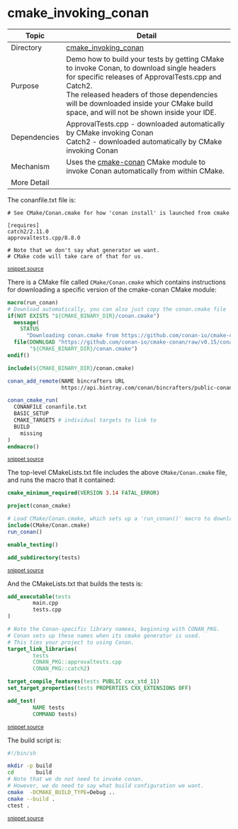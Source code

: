 <!--
GENERATED FILE - DO NOT EDIT
This file was generated by [MarkdownSnippets](https://github.com/SimonCropp/MarkdownSnippets).
Source File: /cmake_invoking_conan/mdsource/README.source.md
To change this file edit the source file and then execute ./run_markdown_templates.sh.
-->

# cmake_invoking_conan

 <!-- include: cmake_invoking_conan. path: /cmake_invoking_conan/mdsource/cmake_invoking_conan.include.md -->
| Topic        | Detail                                                       |
| ------------ | ------------------------------------------------------------ |
| Directory    | [cmake_invoking_conan](/cmake_invoking_conan/)                                 |
| Purpose      | Demo how to build your tests by getting CMake to invoke Conan, to download single headers for specific releases of ApprovalTests.cpp and Catch2.<br />The released headers of those dependencies will be downloaded inside your CMake build space, and will not be shown inside your IDE. |
| Dependencies | ApprovalTests.cpp - downloaded automatically by CMake invoking Conan<br/>Catch2 - downloaded automatically by CMake invoking Conan |
| Mechanism    | Uses the [cmake-conan](https://github.com/conan-io/cmake-conan) CMake module to invoke Conan automatically from within CMake.                              |
| More Detail  |                                                              |
 <!-- end include: cmake_invoking_conan. path: /cmake_invoking_conan/mdsource/cmake_invoking_conan.include.md -->

The conanfile.txt file is:

 <!-- include: inc_cmake_invoking_conan_conanfile. path: /cmake_invoking_conan/mdsource/inc_cmake_invoking_conan_conanfile.include.md -->

```
# See CMake/Conan.cmake for how 'conan install' is launched from cmake

[requires]
catch2/2.11.0
approvaltests.cpp/8.8.0

# Note that we don't say what generator we want.
# CMake code will take care of that for us.
```
<sup><a href='https://github.com/claremacrae/ApprovalTests.cpp.CMakeSamples/blob/main/./cmake_invoking_conan/conanfile.txt' title='File snippet was copied from'>snippet source</a></sup>
 <!-- end include: inc_cmake_invoking_conan_conanfile. path: /cmake_invoking_conan/mdsource/inc_cmake_invoking_conan_conanfile.include.md -->

There is a CMake file called `CMake/Conan.cmake` which contains instructions for downloading a specific version of the cmake-conan CMake module:

 <!-- include: inc_cmake_invoking_conan_CMake_conan. path: /cmake_invoking_conan/mdsource/inc_cmake_invoking_conan_CMake_conan.include.md -->

```cmake
macro(run_conan)
# Download automatically, you can also just copy the conan.cmake file
if(NOT EXISTS "${CMAKE_BINARY_DIR}/conan.cmake")
  message(
    STATUS
      "Downloading conan.cmake from https://github.com/conan-io/cmake-conan")
  file(DOWNLOAD "https://github.com/conan-io/cmake-conan/raw/v0.15/conan.cmake"
       "${CMAKE_BINARY_DIR}/conan.cmake")
endif()

include(${CMAKE_BINARY_DIR}/conan.cmake)

conan_add_remote(NAME bincrafters URL
                 https://api.bintray.com/conan/bincrafters/public-conan)

conan_cmake_run(
  CONANFILE conanfile.txt
  BASIC_SETUP
  CMAKE_TARGETS # individual targets to link to
  BUILD
    missing
)
endmacro()
```
<sup><a href='https://github.com/claremacrae/ApprovalTests.cpp.CMakeSamples/blob/main/./cmake_invoking_conan/CMake/Conan.cmake' title='File snippet was copied from'>snippet source</a></sup>
 <!-- end include: inc_cmake_invoking_conan_CMake_conan. path: /cmake_invoking_conan/mdsource/inc_cmake_invoking_conan_CMake_conan.include.md -->
 
The top-level CMakeLists.txt file includes the above `CMake/Conan.cmake` file, and runs the macro that it contained:

 <!-- include: inc_cmake_invoking_conan_cmakelists. path: /cmake_invoking_conan/mdsource/inc_cmake_invoking_conan_cmakelists.include.md -->

```cmake
cmake_minimum_required(VERSION 3.14 FATAL_ERROR)

project(conan_cmake)

# Load CMake/Conan.cmake, which sets up a 'run_conan()' macro to download dependencies.
include(CMake/Conan.cmake)
run_conan()

enable_testing()

add_subdirectory(tests)
```
<sup><a href='https://github.com/claremacrae/ApprovalTests.cpp.CMakeSamples/blob/main/./cmake_invoking_conan/CMakeLists.txt' title='File snippet was copied from'>snippet source</a></sup>
 <!-- end include: inc_cmake_invoking_conan_cmakelists. path: /cmake_invoking_conan/mdsource/inc_cmake_invoking_conan_cmakelists.include.md -->

And the CMakeLists.txt that builds the tests is:

 <!-- include: inc_cmake_invoking_conan_tests_cmakelists. path: /cmake_invoking_conan/mdsource/inc_cmake_invoking_conan_tests_cmakelists.include.md -->

```cmake
add_executable(tests
        main.cpp
        tests.cpp
)

# Note the Conan-specific library namees, beginning with CONAN_PKG.
# Conan sets up these names when its cmake generator is used.
# This ties your project to using Conan.
target_link_libraries(
        tests
        CONAN_PKG::approvaltests.cpp
        CONAN_PKG::catch2)

target_compile_features(tests PUBLIC cxx_std_11)
set_target_properties(tests PROPERTIES CXX_EXTENSIONS OFF)

add_test(
        NAME tests
        COMMAND tests)
```
<sup><a href='https://github.com/claremacrae/ApprovalTests.cpp.CMakeSamples/blob/main/./cmake_invoking_conan/tests/CMakeLists.txt' title='File snippet was copied from'>snippet source</a></sup>
 <!-- end include: inc_cmake_invoking_conan_tests_cmakelists. path: /cmake_invoking_conan/mdsource/inc_cmake_invoking_conan_tests_cmakelists.include.md -->

The build script is:

 <!-- include: inc_cmake_invoking_conan_build. path: /cmake_invoking_conan/mdsource/inc_cmake_invoking_conan_build.include.md -->

```bash
#!/bin/sh

mkdir -p build
cd       build
# Note that we do not need to invoke conan.
# However, we do need to say what build configuration we want.
cmake  -DCMAKE_BUILD_TYPE=Debug ..
cmake --build .
ctest .
```
<sup><a href='https://github.com/claremacrae/ApprovalTests.cpp.CMakeSamples/blob/main/./cmake_invoking_conan/build.sh' title='File snippet was copied from'>snippet source</a></sup>
 <!-- end include: inc_cmake_invoking_conan_build. path: /cmake_invoking_conan/mdsource/inc_cmake_invoking_conan_build.include.md -->
